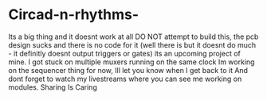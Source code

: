 # Circad-n-rhythms-
Its a big thing and it doesnt work at all
DO NOT attempt to build this, the pcb design sucks and there is no code for it (well there is but it doesnt do much - it definitly doesnt output triggers or gates)
its an upcoming project of mine. I got stuck on multiple muxers running on the same clock
Im working on the sequencer thing for now, Ill let you know when I get back to it
And dont forget to watch my livestreams where you can see me working on modules. 
Sharing Is Caring
